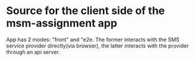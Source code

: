 # Source for the client side of the msm-assignment app

App has 2 modes: "front" and "e2e. The former interacts with the SMS service provider directly(via browser), the latter interacts with the provider through an api server.